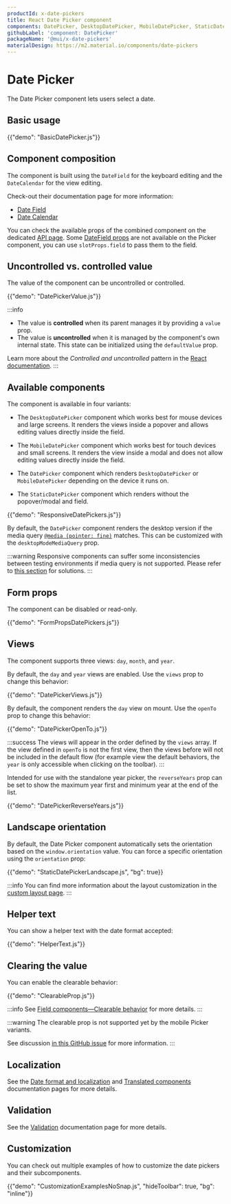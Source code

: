 ```yaml
---
productId: x-date-pickers
title: React Date Picker component
components: DatePicker, DesktopDatePicker, MobileDatePicker, StaticDatePicker, DateCalendar
githubLabel: 'component: DatePicker'
packageName: '@mui/x-date-pickers'
materialDesign: https://m2.material.io/components/date-pickers
---
```


# Date Picker

<p class="description">The Date Picker component lets users select a date.</p>

## Basic usage

{{"demo": "BasicDatePicker.js"}}

## Component composition

The component is built using the `DateField` for the keyboard editing and the `DateCalendar` for the view editing.

Check-out their documentation page for more information:

- [Date Field](/x/react-date-pickers/date-field/)
- [Date Calendar](/x/react-date-pickers/date-calendar/)

You can check the available props of the combined component on the dedicated [API page](/x/api/date-pickers/date-picker/#props).
Some [DateField props](/x/api/date-pickers/date-field/#props) are not available on the Picker component, you can use `slotProps.field` to pass them to the field.

## Uncontrolled vs. controlled value

The value of the component can be uncontrolled or controlled.

{{"demo": "DatePickerValue.js"}}

:::info

- The value is **controlled** when its parent manages it by providing a `value` prop.
- The value is **uncontrolled** when it is managed by the component's own internal state. This state can be initialized using the `defaultValue` prop.

Learn more about the _Controlled and uncontrolled_ pattern in the [React documentation](https://react.dev/learn/sharing-state-between-components#controlled-and-uncontrolled-components).
:::

## Available components

The component is available in four variants:

- The `DesktopDatePicker` component which works best for mouse devices and large screens.
  It renders the views inside a popover and allows editing values directly inside the field.

- The `MobileDatePicker` component which works best for touch devices and small screens.
  It renders the view inside a modal and does not allow editing values directly inside the field.

- The `DatePicker` component which renders `DesktopDatePicker` or `MobileDatePicker` depending on the device it runs on.

- The `StaticDatePicker` component which renders without the popover/modal and field.

{{"demo": "ResponsiveDatePickers.js"}}

By default, the `DatePicker` component renders the desktop version if the media query [`@media (pointer: fine)`](https://developer.mozilla.org/en-US/docs/Web/CSS/@media/pointer) matches.
This can be customized with the `desktopModeMediaQuery` prop.

:::warning
Responsive components can suffer some inconsistencies between testing environments if media query is not supported.
Please refer to [this section](/x/react-date-pickers/base-concepts/#testing-caveats) for solutions.
:::

## Form props

The component can be disabled or read-only.

{{"demo": "FormPropsDatePickers.js"}}

## Views

The component supports three views: `day`, `month`, and `year`.

By default, the `day` and `year` views are enabled.
Use the `views` prop to change this behavior:

{{"demo": "DatePickerViews.js"}}

By default, the component renders the `day` view on mount.
Use the `openTo` prop to change this behavior:

{{"demo": "DatePickerOpenTo.js"}}

:::success
The views will appear in the order defined by the `views` array.
If the view defined in `openTo` is not the first view, then the views before will not be included in the default flow
(for example view the default behaviors, the `year` is only accessible when clicking on the toolbar).
:::

Intended for use with the standalone year picker, the `reverseYears` prop can be set to show the maximum year first and minimum year at the end of the list.

{{"demo": "DatePickerReverseYears.js"}}

## Landscape orientation

By default, the Date Picker component automatically sets the orientation based on the `window.orientation` value.
You can force a specific orientation using the `orientation` prop:

{{"demo": "StaticDatePickerLandscape.js", "bg": true}}

:::info
You can find more information about the layout customization in the [custom layout page](/x/react-date-pickers/custom-layout/).
:::

## Helper text

You can show a helper text with the date format accepted:

{{"demo": "HelperText.js"}}

## Clearing the value

You can enable the clearable behavior:

{{"demo": "ClearableProp.js"}}

:::info
See [Field components—Clearable behavior](/x/react-date-pickers/fields/#clearable-behavior) for more details.
:::

:::warning
The clearable prop is not supported yet by the mobile Picker variants.

See discussion [in this GitHub issue](https://github.com/mui/mui-x/issues/10842#issuecomment-1951887408) for more information.
:::

## Localization

See the [Date format and localization](/x/react-date-pickers/adapters-locale/) and [Translated components](/x/react-date-pickers/localization/) documentation pages for more details.

## Validation

See the [Validation](/x/react-date-pickers/validation/) documentation page for more details.

## Customization

You can check out multiple examples of how to customize the date pickers and their subcomponents.

{{"demo": "CustomizationExamplesNoSnap.js", "hideToolbar": true, "bg": "inline"}}
